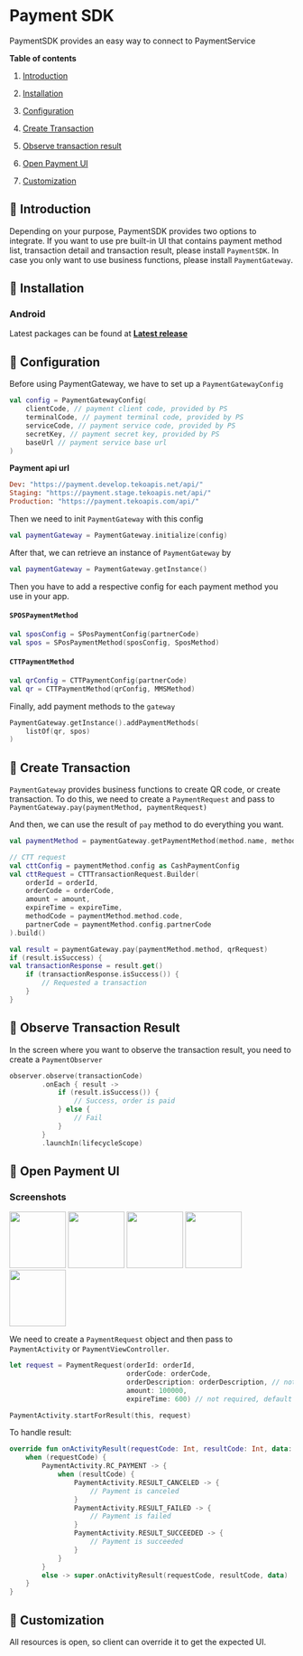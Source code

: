 # Payment SDK

PaymentSDK provides an easy way to connect to PaymentService

**Table of contents**

1. [Introduction](#introduction)

2. [Installation](#installation)

3. [Configuration](#configuration)

4. [Create Transaction](#create-transaction)

5. [Observe transaction result](#observe-transaction)

6. [Open Payment UI](#open-payment-ui)

7. [Customization](#customization)

## 🤚 Introduction <a name="introduction"></a>

Depending on your purpose, PaymentSDK provides two options to integrate. If you want to use pre built-in UI that contains payment method list, transaction detail and transaction result, please install `PaymentSDK`. In case you only want to use business functions, please install `PaymentGateway`.

## 🍖  Installation <a name="installation"></a>

### Android <a name="android_installation"></a>

Latest packages can be found at **[Latest release](https://github.com/teko-vn/payment-sdk/releases/latest)**

## 🔩 Configuration<a name="configuration"></a>

Before using PaymentGateway, we have to set up a `PaymentGatewayConfig`

```kotlin
val config = PaymentGatewayConfig(
    clientCode, // payment client code, provided by PS
    terminalCode, // payment terminal code, provided by PS
    serviceCode, // payment service code, provided by PS
    secretKey, // payment secret key, provided by PS
    baseUrl // payment service base url
)
```

**Payment api url**

```ruby
Dev: "https://payment.develop.tekoapis.net/api/"
Staging: "https://payment.stage.tekoapis.net/api/"
Production: "https://payment.tekoapis.com/api/"
```


Then we need to init `PaymentGateway` with this config
```kotlin
val paymentGateway = PaymentGateway.initialize(config)
```

After that, we can retrieve an instance of `PaymentGateway` by

```kotlin
val paymentGateway = PaymentGateway.getInstance()
```

Then you have to add a respective config for each payment method you use in your app.


#### `SPOSPaymentMethod`

```kotlin
val sposConfig = SPosPaymentConfig(partnerCode)
val spos = SPosPaymentMethod(sposConfig, SposMethod)
```

#### `CTTPaymentMethod`

```kotlin
val qrConfig = CTTPaymentConfig(partnerCode)
val qr = CTTPaymentMethod(qrConfig, MMSMethod)
```

Finally, add payment methods to the `gateway`

```swift
PaymentGateway.getInstance().addPaymentMethods(
    listOf(qr, spos)
)
```


## 🔑 Create Transaction<a name="create-transaction"></a>

`PaymentGateway` provides business functions to create QR code, or create transaction. To do this, we need to create a `PaymentRequest` and pass to `PaymentGateway.pay(paymentMethod, paymentRequest)`

And then, we can use the result of `pay` method to do everything you want.

```kotlin
val paymentMethod = paymentGateway.getPaymentMethod(method.name, method.code)

// CTT request
val cttConfig = paymentMethod.config as CashPaymentConfig
val cttRequest = CTTTransactionRequest.Builder(
    orderId = orderId,
    orderCode = orderCode,
    amount = amount,
    expireTime = expireTime,
    methodCode = paymentMethod.method.code,
    partnerCode = paymentMethod.config.partnerCode
).build()
```

```kotlin
val result = paymentGateway.pay(paymentMethod.method, qrRequest)
if (result.isSuccess) {
val transactionResponse = result.get()
    if (transactionResponse.isSuccess()) {
        // Requested a transaction
    }
}
```

## 🔑 Observe Transaction Result<a name="observe-transaction"></a>

In the screen where you want to observe the transaction result, you need to create a `PaymentObserver`

```kotlin
observer.observe(transactionCode)
        .onEach { result ->
            if (result.isSuccess()) {
                // Success, order is paid
            } else {
                // Fail
            }
        }
        .launchIn(lifecycleScope)
```

## 🔑 Open Payment UI<a name="open-payment-ui"></a>

### Screenshots

<p float="left">
  <img src="https://i.imgur.com/cGTRiaa.png" width="100" />
  <img src="https://i.imgur.com/AFW3VMW.png" width="100" /> 
  <img src="https://i.imgur.com/qbWj3z8.png" width="100" />
  <img src="https://i.imgur.com/OYn0BS9.png" width="100" />
  <img src="https://i.imgur.com/6PDyS71.png" width="100" />
</p>

We need to create a `PaymentRequest` object and then pass to `PaymentActivity` or `PaymentViewController`.

```swift
let request = PaymentRequest(orderId: orderId,
                             orderCode: orderCode,
                             orderDescription: orderDescription, // not required
                             amount: 100000,
                             expireTime: 600) // not required, default is 600s

PaymentActivity.startForResult(this, request)
```

To handle result:
```kotlin
override fun onActivityResult(requestCode: Int, resultCode: Int, data: Intent?) {
    when (requestCode) {
        PaymentActivity.RC_PAYMENT -> {
            when (resultCode) {
                PaymentActivity.RESULT_CANCELED -> {
                    // Payment is canceled
                }
                PaymentActivity.RESULT_FAILED -> {
                    // Payment is failed
                }
                PaymentActivity.RESULT_SUCCEEDED -> {
                    // Payment is succeeded
                }
            }
        }
        else -> super.onActivityResult(requestCode, resultCode, data)
    }
}
```

## 🌈 Customization<a name="customization"></a>

All resources is open, so client can override it to get the expected UI.
